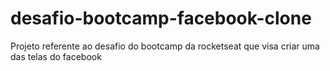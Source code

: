 # desafio-bootcamp-facebook-clone
Projeto referente ao desafio do bootcamp da rocketseat que visa criar uma das telas do facebook
